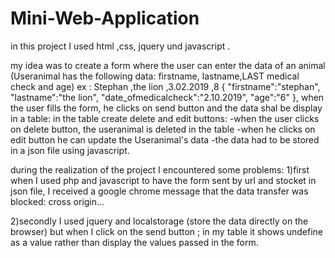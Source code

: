 # Mini-Web-Application
in this project I used html ,css, jquery und javascript .

my idea was to create a form where the user can enter the data of an animal (Useranimal has the following data: firstname,  lastname,LAST medical check and age) ex : Stephan ,the lion ,3.02.2019 ,8 
{
"firstname":"stephan",
"lastname":"the lion",
"date_ofmedicalcheck":"2.10.2019",
"age":"6"
},
when the user fills the form, he clicks on send button and the data shal be display in a table:
in the table create delete and edit buttons:
-when the user clicks on delete button, the useranimal is deleted in the table 
-when he clicks on edit button  he can update the Useranimal's data
 -the data had to be stored in a json file using javascript.
 
during the realization of the project I encountered some problems:
1)first when I used php and javascript to have the form sent by url and stocket in json file, I received a google chrome message that the data transfer was blocked: cross origin...

2)secondly I used jquery and localstorage (store the data directly on the browser) but when I click on the send button ;
in my table  it shows undefine as a value rather than display the values passed in the form. 
